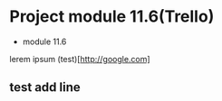# Project module 11.6(Trello)
- module 11.6

lerem ipsum
(test)[http://google.com]

## test add line
